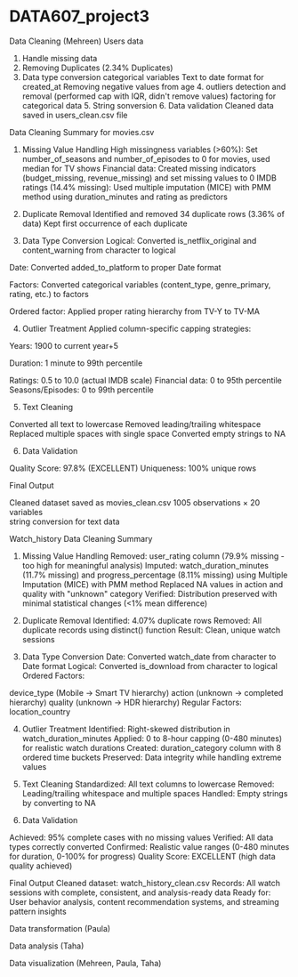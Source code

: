 # DATA607_project3

Data Cleaning (Mehreen)
Users data
  1. Handle missing data 
  2. Removing Duplicates (2.34% Duplicates)
  3. Data type conversion
      categorical variables
      Text to date format for created_at
      Removing negative values from age
    4. outliers detection and removal (performed cap with IQR, didn't remove values)
  factoring for categorical data
    5. String sonversion
    6. Data validation
Cleaned data saved in users_clean.csv file

Data Cleaning Summary for movies.csv

1. Missing Value Handling
  High missingness variables (>60%): Set number_of_seasons and number_of_episodes to 0 for movies, used median for TV shows
  Financial data: Created missing indicators (budget_missing, revenue_missing) and set missing values to 0
  IMDB ratings (14.4% missing): Used multiple imputation (MICE) with PMM method using duration_minutes and rating as predictors

2. Duplicate Removal
Identified and removed 34 duplicate rows (3.36% of data)
Kept first occurrence of each duplicate

4. Data Type Conversion
  Logical: Converted is_netflix_original and content_warning from character to logical

  Date: Converted added_to_platform to proper Date format

  Factors: Converted categorical variables (content_type, genre_primary, rating, etc.) to factors
  
  Ordered factor: Applied proper rating hierarchy from TV-Y to TV-MA

4. Outlier Treatment
Applied column-specific capping strategies:

Years: 1900 to current year+5

Duration: 1 minute to 99th percentile

Ratings: 0.5 to 10.0 (actual IMDB scale)
  Financial data: 0 to 95th percentile
  Seasons/Episodes: 0 to 99th percentile

5. Text Cleaning

  Converted all text to lowercase
  Removed leading/trailing whitespace
  Replaced multiple spaces with single space
  Converted empty strings to NA
  
6. Data Validation

Quality Score: 97.8% (EXCELLENT)
Uniqueness: 100% unique rows

Final Output

Cleaned dataset saved as movies_clean.csv
  1005 observations × 20 variables  
  string conversion for text data
  
Watch_history Data Cleaning Summary

1. Missing Value Handling
  Removed: user_rating column (79.9% missing - too high for meaningful analysis)
  Imputed: watch_duration_minutes (11.7% missing) and progress_percentage (8.11% missing) using Multiple Imputation (MICE) with PMM method
  Replaced NA values in action and quality with "unknown" category
  Verified: Distribution preserved with minimal statistical changes (<1% mean difference)

2. Duplicate Removal
  Identified: 4.07% duplicate rows
  Removed: All duplicate records using distinct() function
  Result: Clean, unique watch sessions

3. Data Type Conversion
  Date: Converted watch_date from character to Date format
  Logical: Converted is_download from character to logical
  Ordered Factors:
  
  device_type (Mobile → Smart TV hierarchy)
  action (unknown → completed hierarchy)
  quality (unknown → HDR hierarchy)
  Regular Factors: location_country
  
4. Outlier Treatment
  Identified: Right-skewed distribution in watch_duration_minutes
  Applied: 0 to 8-hour capping (0-480 minutes) for realistic watch durations
  Created: duration_category column with 8 ordered time buckets
  Preserved: Data integrity while handling extreme values

5. Text Cleaning
  Standardized: All text columns to lowercase
  Removed: Leading/trailing whitespace and multiple spaces
  Handled: Empty strings by converting to NA

6. Data Validation

  Achieved: 95% complete cases with no missing values
  Verified: All data types correctly converted
  Confirmed: Realistic value ranges (0-480 minutes for duration, 0-100% for progress)
  Quality Score: EXCELLENT (high data quality achieved)
  
Final Output
  Cleaned dataset: watch_history_clean.csv
  Records: All watch sessions with complete, consistent, and analysis-ready data
  Ready for: User behavior analysis, content recommendation systems, and streaming pattern insights

Data transformation (Paula)

Data analysis (Taha)

Data visualization (Mehreen, Paula, Taha)

